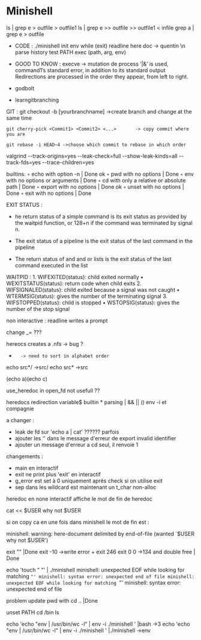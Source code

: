 # Minishell
ls | grep e > outfile > outfile1
ls | grep e >> outfile >> outfile1
< infile grep a | grep e > outfile


- CODE : 
./minishell
init env
while (exit)
	readline		here doc -> quentin
	\n
	parse
	history
	test PATH
	exec (path, arg, env)

- GOOD TO KNOW :
execve -> mutation de process
‘|&’ is used, command1’s standard error, in addition to its standard output
Redirections are processed in the order they appear, from left to right. 

- godbolt
- learngitbranching

GIT :
	git checkout -b [yourbranchname] ->create branch and change at the same time

	git cherry-pick <Commit1> <Commit2> <...>		-> copy commit where you are

	git rebase -i HEAD~4 ->choose which commit to rebase in which order


valgrind --track-origins=yes --leak-check=full --show-leak-kinds=all --track-fds=yes --trace-children=yes

builtins:
◦ echo with option -n							|	Done		ok
◦ pwd with no options							|	Done
◦ env with no options or arguments				|	Done
◦ cd with only a relative or absolute path		|	Done
◦ export with no options						|	Done		ok
◦ unset with no options							|	Done
◦ exit with no options							|	Done


EXIT STATUS :
- he return status of a simple command is its exit status as provided by the waitpid function, or 128+n if the command was terminated by signal n.
- The exit status of a pipeline is the exit status of the last command in the pipeline

- The return status of and and or lists is the exit status of the last command executed in the list

WAITPID :
	1. WIFEXITED(status): child exited normally 
	• WEXITSTATUS(status): return code when child exits
	2. WIFSIGNALED(status): child exited because a signal was not caught 
	• WTERMSIG(status): gives the number of the terminating signal
	3. WIFSTOPPED(status): child is stopped 
	• WSTOPSIG(status): gives the number of the stop signal

non interactive : readline writes a prompt

change _= ???

hereocs creates a .nfs -> bug ?

*		-> need to sort in alphabet order

echo src*/		->src/
echo src*		->src

(echo a)(echo c)

use_heredoc in open_fd not usefull ??

heredocs
redirection
variable$
builtin
*
parsing
|
&&
||
()
env -i et compagnie

a changer :
- leak de fd sur 'echo a | cat' ?????? parfois
- ajouter les '' dans le message d'erreur de export invalid identifier
- ajouter un message d'erreur a cd seul, il renvoie 1

changements : 
- main en interactif
- exit ne print plus 'exit' en interactif
- g_error est set à 0 uniquement après check si on utilise exit
- sep dans les wildcard est maintenant un t_char non-alloc



heredoc en none interactif affiche le mot de fin de heredoc

cat << $USER
why
not
$USER

si on copy ca en une fois dans minishell le mot de fin est :

minishell: warning: here-document delimited by end-of-file (wanted `$USER
why
not
$USER')


exit ""								|Done
exit -10	->write error + exit 246
exit 0 0 ->134 and double free		| Done

echo 'touch "
"' | ./minishell 
minishell: unexpected EOF while looking for matching `"'
minishell: syntax error: unexpected end of file
minishell: unexpected EOF while looking for matching `"'
minishell: syntax error: unexpected end of file


problem update pwd with cd ..		|Done

unset PATH
cd /bin
ls


echo 'echo "env | /usr/bin/wc -l" | env -i ./minishell ' |bash	->3
echo 'echo "env | /usr/bin/wc -l" | env -i ./minishell ' |./minishell	->env